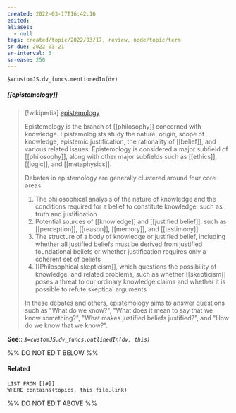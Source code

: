 ```yaml
---
created: 2022-03-17T16:42:16 
edited: 
aliases:
  - null
tags: created/topic/2022/03/17, review, node/topic/term
sr-due: 2022-03-21
sr-interval: 3
sr-ease: 250
---
```

`$=customJS.dv_funcs.mentionedIn(dv)`

##### <s class="topic-title">[[epistemology]]</s>

> [!wikipedia] [epistemology](https://en.wikipedia.org/wiki/Epistemology)
> 
> Epistemology is the branch of [[philosophy]] concerned with knowledge. Epistemologists study the nature, origin, scope of knowledge, epistemic justification, the rationality of [[belief]], and various related issues. Epistemology is considered a major subfield of [[philosophy]], along with other major subfields such as [[ethics]], [[logic]], and [[metaphysics]].
> 
> Debates in epistemology are generally clustered around four core areas:
> 
> 1. The philosophical analysis of the nature of knowledge and the conditions required for a belief to constitute knowledge, such as truth and justification
> 2. Potential sources of [[knowledge]] and [[justified belief]], such as [[perception]], [[reason]], [[memory]], and [[testimony]]
> 3. The structure of a body of knowledge or justified belief, including whether all justified beliefs must be derived from justified foundational beliefs or whether justification requires only a coherent set of beliefs
> 4. [[Philosophical skepticism]], which questions the possibility of knowledge, and related problems, such as whether [[skepticism]] poses a threat to our ordinary knowledge claims and whether it is possible to refute skeptical arguments
> 
> In these debates and others, epistemology aims to answer questions such as "What do we know?", "What does it mean to say that we know something?", "What makes justified beliefs justified?", and "How do we know that we know?".
>


**See**::
*`$=customJS.dv_funcs.outlinedIn(dv, this)`*

%% DO NOT EDIT BELOW %%

#### Related 

```dataview
LIST FROM [[#]]
WHERE contains(topics, this.file.link)
```
%% DO NOT EDIT ABOVE %%
